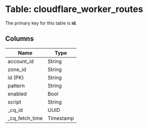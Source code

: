 # Table: cloudflare_worker_routes


The primary key for this table is **id**.


## Columns
| Name          | Type          |
| ------------- | ------------- |
|account_id|String|
|zone_id|String|
|id (PK)|String|
|pattern|String|
|enabled|Bool|
|script|String|
|_cq_id|UUID|
|_cq_fetch_time|Timestamp|